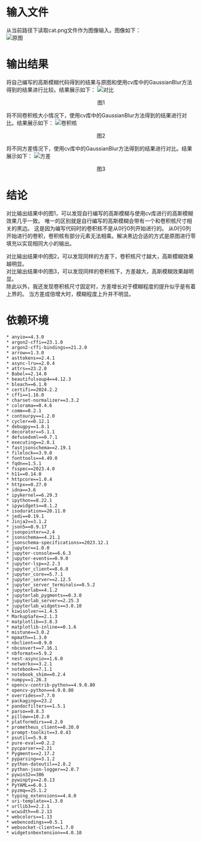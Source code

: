 # 输入文件
从当前路径下读取cat.png文件作为图像输入。图像如下：  
![原图](cat.png)
# 输出结果
将自己编写的高斯模糊代码得到的结果与原图和使用cv库中的GaussianBlur方法得到的结果进行比较。结果展示如下：
![对比](Result.png)
<div style="text-align: center;"> 图1 </div>

将不同卷积核大小情况下，使用cv库中的GaussianBlur方法得到的结果进行对比。结果展示如下：
![卷积核](Kernel_size.png)
<div style="text-align: center;"> 图2 </div>  

将不同方差情况下，使用cv库中的GaussianBlur方法得到的结果进行对比。结果展示如下：
![方差](Var.png)  
<div style="text-align: center;"> 图3 </div>  

# 结论
对比输出结果中的图1，可以发现自行编写的高斯模糊与使用cv库进行的高斯模糊效果几乎一致。
唯一的区别就是自行编写的高斯模糊会带有一个和卷积核尺寸相关的黑边。
这是因为编写代码时的卷积核不是从0行0列开始进行的。
从0行0列开始进行的卷积，卷积核有部分元素无法相乘。解决黑边合适的方式是原图进行零填充以实现相同大小的输出。

对比输出结果中的图2，可以发现同样的方差下，卷积核尺寸越大，高斯模糊效果越明显。  
对比输出结果中的图3，可以发现同样的卷积核下，方差越大，高斯模糊效果越明显。  
除此以外，我还发现卷积核尺寸固定时，方差增长对于模糊程度的提升似乎是有着上界的。
当方差成倍增大时，模糊程度上升并不明显。

# 依赖环境 
    * anyio==4.3.0 
    * argon2-cffi==23.1.0         
    * argon2-cffi-bindings==21.2.0  
    * arrow==1.3.0                  
    * asttokens==2.4.1            
    * async-lru==2.0.4            
    * attrs==23.2.0               
    * Babel==2.14.0                 
    * beautifulsoup4==4.12.3  
    * bleach==6.1.0  
    * certifi==2024.2.2  
    * cffi==1.16.0  
    * charset-normalizer==3.3.2  
    * colorama==0.4.6  
    * comm==0.2.1  
    * contourpy==1.2.0  
    * cycler==0.12.1  
    * debugpy==1.8.1  
    * decorator==5.1.1  
    * defusedxml==0.7.1  
    * executing==2.0.1  
    * fastjsonschema==2.19.1  
    * filelock==3.9.0  
    * fonttools==4.49.0    
    * fqdn==1.5.1  
    * fsspec==2023.4.0  
    * h11==0.14.0  
    * httpcore==1.0.4  
    * httpx==0.27.0  
    * idna==3.6  
    * ipykernel==6.29.3  
    * ipython==8.22.1  
    * ipywidgets==8.1.2  
    * isoduration==20.11.0  
    * jedi==0.19.1  
    * Jinja2==3.1.2  
    * json5==0.9.17  
    * jsonpointer==2.4  
    * jsonschema==4.21.1  
    * jsonschema-specifications==2023.12.1  
    * jupyter==1.0.0  
    * jupyter-console==6.6.3  
    * jupyter-events==0.9.0  
    * jupyter-lsp==2.2.3  
    * jupyter_client==8.6.0  
    * jupyter_core==5.7.1  
    * jupyter_server==2.12.5  
    * jupyter_server_terminals==0.5.2  
    * jupyterlab==4.1.2  
    * jupyterlab_pygments==0.3.0  
    * jupyterlab_server==2.25.3  
    * jupyterlab_widgets==3.0.10  
    * kiwisolver==1.4.5  
    * MarkupSafe==2.1.3  
    * matplotlib==3.8.3  
    * matplotlib-inline==0.1.6  
    * mistune==3.0.2  
    * mpmath==1.3.0  
    * nbclient==0.9.0  
    * nbconvert==7.16.1  
    * nbformat==5.9.2  
    * nest-asyncio==1.6.0  
    * networkx==3.2.1  
    * notebook==7.1.1  
    * notebook_shim==0.2.4  
    * numpy==1.26.3  
    * opencv-contrib-python==4.9.0.80  
    * opencv-python==4.9.0.80  
    * overrides==7.7.0  
    * packaging==23.2  
    * pandocfilters==1.5.1  
    * parso==0.8.3  
    * pillow==10.2.0  
    * platformdirs==4.2.0  
    * prometheus_client==0.20.0  
    * prompt-toolkit==3.0.43  
    * psutil==5.9.8  
    * pure-eval==0.2.2  
    * pycparser==2.21  
    * Pygments==2.17.2  
    * pyparsing==3.1.2  
    * python-dateutil==2.8.2  
    * python-json-logger==2.0.7  
    * pywin32==306  
    * pywinpty==2.0.13  
    * PyYAML==6.0.1  
    * pyzmq==25.1.2  
    * typing_extensions==4.8.0  
    * uri-template==1.3.0  
    * urllib3==2.2.1  
    * wcwidth==0.2.13  
    * webcolors==1.13  
    * webencodings==0.5.1  
    * websocket-client==1.7.0  
    * widgetsnbextension==4.0.10  
